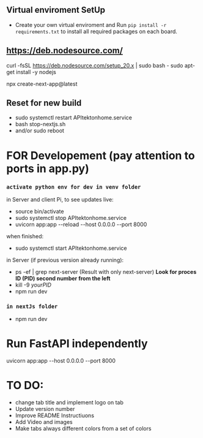 
## Virtual enviroment SetUp

- Create your own virtual enviroment and Run `pip install -r requirements.txt` to install all required packages on each board. 


## https://deb.nodesource.com/
curl -fsSL https://deb.nodesource.com/setup_20.x | sudo bash -
sudo apt-get install -y nodejs

npx create-next-app@latest

## Reset for new build
- sudo systemctl restart APItektonhome.service
- bash stop-nextjs.sh
- and/or sudo reboot

# FOR Developement (pay attention to ports in app.py)
### `activate python env for dev in venv folder`

in Server and client Pi, to see updates live:
- source bin/activate
- sudo systemctl stop APItektonhome.service
- uvicorn app:app --reload --host 0.0.0.0 --port 8000

when finished: 
- sudo systemctl start APItektonhome.service

in Server (if previous version already running): 
- ps -ef | grep next-server (Result with only next-server) **Look for proces ID (PID) second number from the left**
- kill -9 *yourPID*
- npm run dev

### `in nextJs folder`
- npm run dev 


# Run FastAPI independently
uvicorn app:app --host 0.0.0.0 --port 8000


# TO DO: 
- change tab title and implement logo on tab
- Update version number
- Improve README Instructiuons
- Add  Video and images
- Make tabs always different colors from a set of colors
